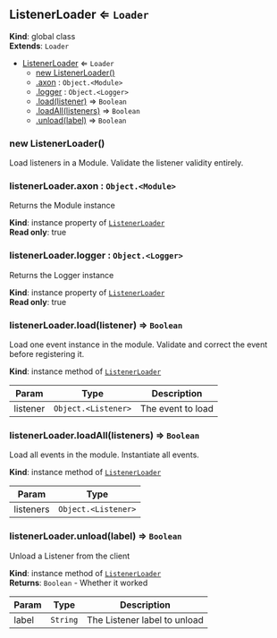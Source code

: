 <a name="ListenerLoader"></a>

## ListenerLoader ⇐ <code>Loader</code>
**Kind**: global class  
**Extends**: <code>Loader</code>  

* [ListenerLoader](#ListenerLoader) ⇐ <code>Loader</code>
    * [new ListenerLoader()](#new_ListenerLoader_new)
    * [.axon](#ListenerLoader+axon) : <code>Object.&lt;Module&gt;</code>
    * [.logger](#ListenerLoader+logger) : <code>Object.&lt;Logger&gt;</code>
    * [.load(listener)](#ListenerLoader+load) ⇒ <code>Boolean</code>
    * [.loadAll(listeners)](#ListenerLoader+loadAll) ⇒ <code>Boolean</code>
    * [.unload(label)](#ListenerLoader+unload) ⇒ <code>Boolean</code>

<a name="new_ListenerLoader_new"></a>

### new ListenerLoader()
Load listeners in a Module.
Validate the listener validity entirely.

<a name="ListenerLoader+axon"></a>

### listenerLoader.axon : <code>Object.&lt;Module&gt;</code>
Returns the Module instance

**Kind**: instance property of [<code>ListenerLoader</code>](#ListenerLoader)  
**Read only**: true  
<a name="ListenerLoader+logger"></a>

### listenerLoader.logger : <code>Object.&lt;Logger&gt;</code>
Returns the Logger instance

**Kind**: instance property of [<code>ListenerLoader</code>](#ListenerLoader)  
**Read only**: true  
<a name="ListenerLoader+load"></a>

### listenerLoader.load(listener) ⇒ <code>Boolean</code>
Load one event instance in the module.
Validate and correct the event before registering it.

**Kind**: instance method of [<code>ListenerLoader</code>](#ListenerLoader)  

| Param | Type | Description |
| --- | --- | --- |
| listener | <code>Object.&lt;Listener&gt;</code> | The event to load |

<a name="ListenerLoader+loadAll"></a>

### listenerLoader.loadAll(listeners) ⇒ <code>Boolean</code>
Load all events in the module.
Instantiate all events.

**Kind**: instance method of [<code>ListenerLoader</code>](#ListenerLoader)  

| Param | Type |
| --- | --- |
| listeners | <code>Object.&lt;Listener&gt;</code> | 

<a name="ListenerLoader+unload"></a>

### listenerLoader.unload(label) ⇒ <code>Boolean</code>
Unload a Listener from the client

**Kind**: instance method of [<code>ListenerLoader</code>](#ListenerLoader)  
**Returns**: <code>Boolean</code> - Whether it worked  

| Param | Type | Description |
| --- | --- | --- |
| label | <code>String</code> | The Listener label to unload |

